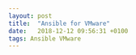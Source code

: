 ```yaml
---
layout: post
title:  "Ansible for VMware"
date:   2018-12-12 09:56:31 +0100
tags: Ansible VMware
---
```


